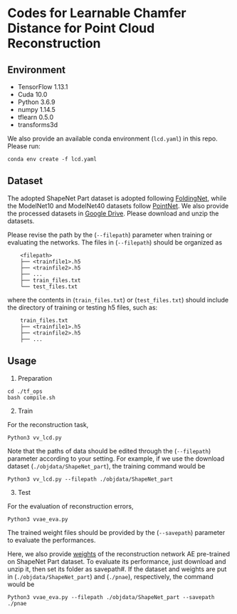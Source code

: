 # Codes for Learnable Chamfer Distance for Point Cloud Reconstruction

## Environment
* TensorFlow 1.13.1
* Cuda 10.0
* Python 3.6.9
* numpy 1.14.5
* tflearn 0.5.0
* transforms3d

We also provide an available conda environment (`lcd.yaml`) in this repo. Please run:

```
conda env create -f lcd.yaml
```

## Dataset
The adopted ShapeNet Part dataset is adopted following [FoldingNet](http://www.merl.com/research/license#FoldingNet), while the ModelNet10 and ModelNet40 datasets follow [PointNet](https://github.com/charlesq34/pointnet.git).
We also provide the processed datasets in [Google Drive](https://drive.google.com/file/d/1sjUk8o-wsZp2PJUej4TsmjnOPvjJegKR/view?usp=sharing). Please download and unzip the datasets.

Please revise the path by the (`--filepath`) parameter when training or evaluating the networks.
The files in (`--filepath`) should be organized as

        <filepath>
        ├── <trainfile1>.h5 
        ├── <trainfile2>.h5
        ├── ...
        ├── train_files.txt
        └── test_files.txt

where the contents in (`train_files.txt`) or (`test_files.txt`) should include the directory of training or testing h5 files, such as:

        train_files.txt
        ├── <trainfile1>.h5
        ├── <trainfile2>.h5
        ├── ...

## Usage

1. Preparation

```
cd ./tf_ops
bash compile.sh
```

2. Train

For the reconstruction task,
```
Python3 vv_lcd.py
```

Note that the paths of data should be edited through the (`--filepath`) parameter according to your setting. For example, if we use the download dataset (`./objdata/ShapeNet_part`), the training command would be

```
Python3 vv_lcd.py --filepath ./objdata/ShapeNet_part
```


3. Test

For the evaluation of reconstruction errors,
```
Python3 vvae_eva.py
```

The trained weight files should be provided by the (`--savepath`) parameter to evaluate the performances.

Here, we also provide [weights](https://drive.google.com/file/d/1PaKusaibFG72IRmrRXm5oAQ4XEk9Z2lI/view?usp=sharing) of the reconstruction network AE pre-trained on ShapeNet Part dataset. To evaluate its performance, just download and unzip it, then set its folder as savepath#. If the dataset and weights are put in (`./objdata/ShapeNet_part`) and (`./pnae`), respectively, the command would be

```
Python3 vvae_eva.py --filepath ./objdata/ShapeNet_part --savepath ./pnae
```


